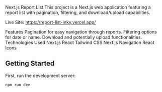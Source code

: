 Next.js Report List
This project is a Next.js web application featuring a report list with pagination, filtering, and download/upload capabilities.

Live Site: https://report-list-inky.vercel.app/

Features
Pagination for easy navigation through reports.
Filtering options for date or name.
Download and potentially upload functionalities.
Technologies Used
Next.js
React
Tailwind CSS
Next.js Navigation
React Icons

## Getting Started

First, run the development server:

```bash
npm run dev



```
